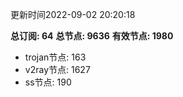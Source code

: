 更新时间2022-09-02 20:20:18

**总订阅: 64**
**总节点: 9636**
**有效节点: 1980**
- trojan节点: 163
- v2ray节点: 1627
- ss节点: 190
